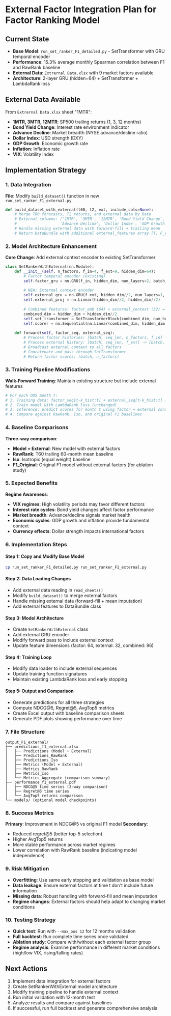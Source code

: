 # External Factor Integration Plan for Factor Ranking Model

## Current State
- **Base Model**: `run_set_ranker_F1_detailed.py` - SetTransformer with GRU temporal encoder
- **Performance**: 15.3% average monthly Spearman correlation between F1 and RawRank baseline
- **External Data**: `Extrernal Data.xlsx` with 9 market factors available
- **Architecture**: 2-layer GRU (hidden=64) + SetTransformer + LambdaRank loss

## External Data Available
From `Extrernal Data.xlsx` sheet "1MTR":
- **1MTR, 3MTR, 12MTR**: SP500 trailing returns (1, 3, 12 months)
- **Bond Yield Change**: Interest rate environment indicator
- **Advance Decline**: Market breadth (NYSE advance/decline ratio)
- **Dollar Index**: USD strength (DXY)
- **GDP Growth**: Economic growth rate
- **Inflation**: Inflation rate
- **VIX**: Volatility index

## Implementation Strategy

### 1. Data Integration
**File**: Modify `build_dataset()` function in new `run_set_ranker_F1_external.py`

```python
def build_dataset_with_external(t60, t2, ext, include_cols=None):
    # Merge T60 forecasts, T2 returns, and external data by Date
    # External columns: ['1MTR', '3MTR', '12MTR', 'Bond Yield Change', 
    #                   'Advance Decline', 'Dollar Index', 'GDP Growth', 'Inflation', 'VIX']
    # Handle missing external data with forward-fill + trailing mean
    # Return DataBundle with additional external_features array [T, F_ext]
```

### 2. Model Architecture Enhancement
**Core Change**: Add external context encoder to existing SetTransformer

```python
class SetRankerWithExternal(nn.Module):
    def __init__(self, n_factors, f_in=4, f_ext=9, hidden_dim=64):
        # Factor temporal encoder (existing)
        self.factor_gru = nn.GRU(f_in, hidden_dim, num_layers=2, batch_first=True)
        
        # NEW: External context encoder
        self.external_gru = nn.GRU(f_ext, hidden_dim//2, num_layers=1, batch_first=True)
        self.external_proj = nn.Linear(hidden_dim//2, hidden_dim//2)
        
        # Combined features: factor_emb (64) + external_context (32) = 96
        combined_dim = hidden_dim + hidden_dim//2
        self.set_transformer = SetTransformerBlock(combined_dim, num_heads=4)
        self.scorer = nn.Sequential(nn.Linear(combined_dim, hidden_dim), nn.ReLU(), nn.Linear(hidden_dim, 1))
    
    def forward(self, factor_seq, external_seq):
        # Process factor histories: [batch, seq_len, n_factors, f_in] -> [batch, n_factors, hidden_dim]
        # Process external history: [batch, seq_len, f_ext] -> [batch, hidden_dim//2]
        # Broadcast external context to all factors
        # Concatenate and pass through SetTransformer
        # Return factor scores: [batch, n_factors]
```

### 3. Training Pipeline Modifications
**Walk-Forward Training**: Maintain existing structure but include external features

```python
# For each OOS month t:
# 1. Training data: factor_seq[t-k_hist:t] + external_seq[t-k_hist:t] -> labels[t]
# 2. Train model with LambdaRank loss (unchanged)
# 3. Inference: predict scores for month t using factor + external context
# 4. Compare against RawRank, Iso, and original F1 baselines
```

### 4. Baseline Comparisons
**Three-way comparison**:
- **Model + External**: New model with external factors
- **RawRank**: T60 trailing 60-month mean baseline
- **Iso**: Isotropic (equal weight) baseline
- **F1_Original**: Original F1 model without external factors (for ablation study)

### 5. Expected Benefits
**Regime Awareness**:
- **VIX regimes**: High volatility periods may favor different factors
- **Interest rate cycles**: Bond yield changes affect factor performance
- **Market breadth**: Advance/decline signals market health
- **Economic cycles**: GDP growth and inflation provide fundamental context
- **Currency effects**: Dollar strength impacts international factors

### 6. Implementation Steps

#### Step 1: Copy and Modify Base Model
```bash
cp run_set_ranker_F1_detailed.py run_set_ranker_F1_external.py
```

#### Step 2: Data Loading Changes
- Add external data reading in `read_sheets()`
- Modify `build_dataset()` to merge external factors
- Handle missing external data (forward-fill + mean imputation)
- Add external features to DataBundle class

#### Step 3: Model Architecture
- Create `SetRankerWithExternal` class
- Add external GRU encoder
- Modify forward pass to include external context
- Update feature dimensions (factor: 64, external: 32, combined: 96)

#### Step 4: Training Loop
- Modify data loader to include external sequences
- Update training function signatures
- Maintain existing LambdaRank loss and early stopping

#### Step 5: Output and Comparison
- Generate predictions for all three strategies
- Compute NDCG@5, Regret@5, AvgTop5 metrics
- Create Excel output with baseline comparison sheets
- Generate PDF plots showing performance over time

### 7. File Structure
```
output_F1_external/
├── predictions_f1_external.xlsx
│   ├── Predictions (Model + External)
│   ├── Predictions_RawRank
│   ├── Predictions_Iso
│   ├── Metrics (Model + External)
│   ├── Metrics_RawRank
│   ├── Metrics_Iso
│   └── Metrics_Aggregate (comparison summary)
├── performance_f1_external.pdf
│   ├── NDCG@5 time series (3-way comparison)
│   ├── Regret@5 time series
│   └── AvgTop5 returns comparison
└── models/ (optional model checkpoints)
```

### 8. Success Metrics
**Primary**: Improvement in NDCG@5 vs original F1 model
**Secondary**: 
- Reduced regret@5 (better top-5 selection)
- Higher AvgTop5 returns
- More stable performance across market regimes
- Lower correlation with RawRank baseline (indicating model independence)

### 9. Risk Mitigation
- **Overfitting**: Use same early stopping and validation as base model
- **Data leakage**: Ensure external factors at time t don't include future information
- **Missing data**: Robust handling with forward-fill and mean imputation
- **Regime changes**: External factors should help adapt to changing market conditions

### 10. Testing Strategy
- **Quick test**: Run with `--max_oos 12` for 12 months validation
- **Full backtest**: Run complete time series once validated
- **Ablation study**: Compare with/without each external factor group
- **Regime analysis**: Examine performance in different market conditions (high/low VIX, rising/falling rates)

## Next Actions
1. Implement data integration for external factors
2. Create SetRankerWithExternal model architecture
3. Modify training pipeline to handle external context
4. Run initial validation with 12-month test
5. Analyze results and compare against baselines
6. If successful, run full backtest and generate comprehensive analysis